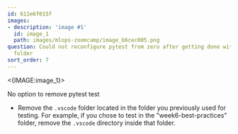 ```yaml
---
id: 611e6f015f
images:
- description: 'image #1'
  id: image_1
  path: images/mlops-zoomcamp/image_b6cec005.png
question: Could not reconfigure pytest from zero after getting done with previous
  folder
sort_order: 7
---
```


<{IMAGE:image_1}>

No option to remove pytest test

- Remove the `.vscode` folder located in the folder you previously used for testing. For example, if you chose to test in the "week6-best-practices" folder, remove the `.vscode` directory inside that folder.